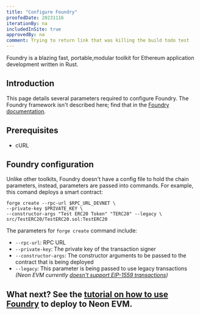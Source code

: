 ```yaml
---
title: "Configure Foundry"
proofedDate: 20231116
iterationBy: na
includedInSite: true
approvedBy: na
comment: Trying to return link that was killing the build todo test
---
```


Foundry is a blazing fast, portable,modular toolkit for Ethereum application development written in Rust.

## Introduction

This page details several parameters required to configure Foundry. The Foundry framework isn't described here; find that in the [Foundry documentation](https://book.getfoundry.sh).

## Prerequisites
- cURL

## Foundry configuration

Unlike other toolkits, Foundry doesn't have a config file to hold the chain parameters, instead, parameters are passed into commands. For example, this comand deploys a smart contract:

```
forge create --rpc-url $RPC_URL_DEVNET \
--private-key $PRIVATE_KEY \
--constructor-args "Test ERC20 Token" "TERC20" --legacy \
src/TestERC20/TestERC20.sol:TestERC20
```

The parameters for `forge create` command include:
* `--rpc-url`: RPC URL
* `--private-key`: The private key of the transaction signer
* `--constructor-args`: The constructor arguments to be passed to the contract that is being deployed
* `--legacy`: This parameter is being passed to use legacy transactions _(Neon EVM currently [doesn't support EIP-1559 transactions](/docs/evm_compatibility/overview#shared-standards-and-features))_


## What next? See the [tutorial on how to use Foundry](/docs/developing/deploy_facilities/using_foundry) to deploy to Neon EVM.
